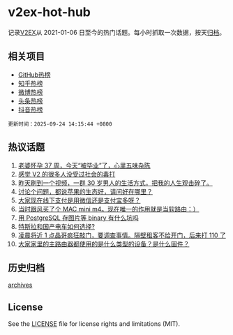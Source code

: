 # v2ex-hot-hub

 记录[V2EX](https://www.v2ex.com/)从 2021-01-06 日至今的热门话题。每小时抓取一次数据，按天[归档](archives)。
 
 ## 相关项目

- [GitHub热榜](https://github.com/lonnyzhang423/github-hot-hub)
- [知乎热榜](https://github.com/lonnyzhang423/zhihu-hot-hub)
- [微博热榜](https://github.com/lonnyzhang423/weibo-hot-hub)
- [头条热榜](https://github.com/lonnyzhang423/toutiao-hot-hub)
- [抖音热榜](https://github.com/lonnyzhang423/douyin-hot-hub)


 `更新时间：2025-09-24 14:15:44 +0800`

## 热议话题

1. [老婆怀孕 37 周，今天“被毕业”了，心里五味杂陈](https://www.v2ex.com/t/1161332)
1. [感觉 V2 的很多人没受过社会的毒打](https://www.v2ex.com/t/1161409)
1. [昨天刷到一个视频，一群 30 岁男人的生活方式，把我的人生观击碎了。](https://www.v2ex.com/t/1161407)
1. [讨论个问题，都说苹果的生态好，请问好在哪里？](https://www.v2ex.com/t/1161276)
1. [大家现在线下支付是用微信还是支付宝多呀？](https://www.v2ex.com/t/1161356)
1. [当时跟风买了个 MAC mini m4。现在唯一的作用就是当软路由：）](https://www.v2ex.com/t/1161258)
1. [用 PostgreSQL 存图片等 binary 有什么坑吗](https://www.v2ex.com/t/1161291)
1. [特斯拉和国产电车如何选择?](https://www.v2ex.com/t/1161459)
1. [凌晨将近 1 点晶哥疯狂敲门，要调查事情。隔壁租客不给开门，后来打 110 了](https://www.v2ex.com/t/1161426)
1. [大家家里的主路由器都使用的是什么类型的设备？是什么固件？](https://www.v2ex.com/t/1161324)

## 历史归档

[archives](archives)

## License

See the [LICENSE](LICENSE) file for license rights and limitations (MIT).
